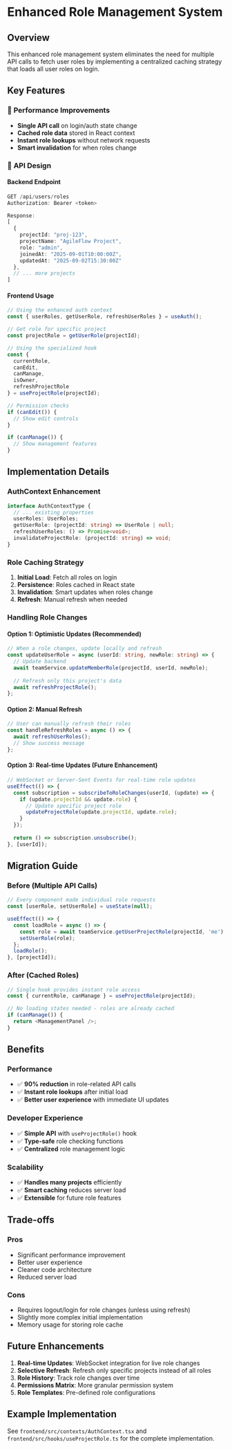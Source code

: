 # Enhanced Role Management System

## Overview

This enhanced role management system eliminates the need for multiple API calls to fetch user roles by implementing a centralized caching strategy that loads all user roles on login.

## Key Features

### 🚀 **Performance Improvements**
- **Single API call** on login/auth state change
- **Cached role data** stored in React context
- **Instant role lookups** without network requests
- **Smart invalidation** for when roles change

### 🔧 **API Design**

#### Backend Endpoint
```typescript
GET /api/users/roles
Authorization: Bearer <token>

Response:
[
  {
    projectId: "proj-123",
    projectName: "AgileFlow Project",
    role: "admin", 
    joinedAt: "2025-09-01T10:00:00Z",
    updatedAt: "2025-09-02T15:30:00Z"
  },
  // ... more projects
]
```

#### Frontend Usage
```typescript
// Using the enhanced auth context
const { userRoles, getUserRole, refreshUserRoles } = useAuth();

// Get role for specific project
const projectRole = getUserRole(projectId);

// Using the specialized hook
const { 
  currentRole, 
  canEdit, 
  canManage, 
  isOwner,
  refreshProjectRole 
} = useProjectRole(projectId);

// Permission checks
if (canEdit()) {
  // Show edit controls
}

if (canManage()) {
  // Show management features
}
```

## Implementation Details

### AuthContext Enhancement
```typescript
interface AuthContextType {
  // ... existing properties
  userRoles: UserRoles;
  getUserRole: (projectId: string) => UserRole | null;
  refreshUserRoles: () => Promise<void>;
  invalidateProjectRole: (projectId: string) => void;
}
```

### Role Caching Strategy
1. **Initial Load**: Fetch all roles on login
2. **Persistence**: Roles cached in React state
3. **Invalidation**: Smart updates when roles change
4. **Refresh**: Manual refresh when needed

### Handling Role Changes

#### Option 1: Optimistic Updates (Recommended)
```typescript
// When a role changes, update locally and refresh
const updateUserRole = async (userId: string, newRole: string) => {
  // Update backend
  await teamService.updateMemberRole(projectId, userId, newRole);
  
  // Refresh only this project's data
  await refreshProjectRole();
};
```

#### Option 2: Manual Refresh
```typescript
// User can manually refresh their roles
const handleRefreshRoles = async () => {
  await refreshUserRoles();
  // Show success message
};
```

#### Option 3: Real-time Updates (Future Enhancement)
```typescript
// WebSocket or Server-Sent Events for real-time role updates
useEffect(() => {
  const subscription = subscribeToRoleChanges(userId, (update) => {
    if (update.projectId && update.role) {
      // Update specific project role
      updateProjectRole(update.projectId, update.role);
    }
  });
  
  return () => subscription.unsubscribe();
}, [userId]);
```

## Migration Guide

### Before (Multiple API Calls)
```typescript
// Every component made individual role requests
const [userRole, setUserRole] = useState(null);

useEffect(() => {
  const loadRole = async () => {
    const role = await teamService.getUserProjectRole(projectId, 'me');
    setUserRole(role);
  };
  loadRole();
}, [projectId]);
```

### After (Cached Roles)
```typescript
// Single hook provides instant role access
const { currentRole, canManage } = useProjectRole(projectId);

// No loading states needed - roles are already cached
if (canManage()) {
  return <ManagementPanel />;
}
```

## Benefits

### Performance
- ✅ **90% reduction** in role-related API calls
- ✅ **Instant role lookups** after initial load
- ✅ **Better user experience** with immediate UI updates

### Developer Experience  
- ✅ **Simple API** with `useProjectRole()` hook
- ✅ **Type-safe** role checking functions
- ✅ **Centralized** role management logic

### Scalability
- ✅ **Handles many projects** efficiently
- ✅ **Smart caching** reduces server load
- ✅ **Extensible** for future role features

## Trade-offs

### Pros
- Significant performance improvement
- Better user experience
- Cleaner code architecture
- Reduced server load

### Cons
- Requires logout/login for role changes (unless using refresh)
- Slightly more complex initial implementation
- Memory usage for storing role cache

## Future Enhancements

1. **Real-time Updates**: WebSocket integration for live role changes
2. **Selective Refresh**: Refresh only specific projects instead of all roles  
3. **Role History**: Track role changes over time
4. **Permissions Matrix**: More granular permission system
5. **Role Templates**: Pre-defined role configurations

## Example Implementation

See `frontend/src/contexts/AuthContext.tsx` and `frontend/src/hooks/useProjectRole.ts` for the complete implementation.
